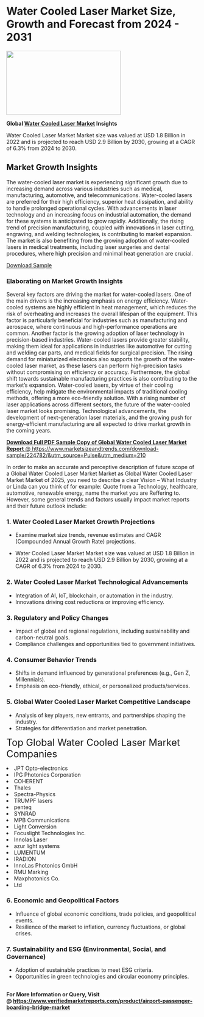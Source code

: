 <H1>Water Cooled Laser Market Size, Growth and Forecast from 2024 - 2031</H1><img class="aligncenter size-medium wp-image-584254" src="https://thirdeyenews.in/wp-content/uploads/2024/09/Global-Market-Research-300x168.jpeg" alt="" width="300" height="168" /><p><strong>Global&nbsp;<a href="https://www.marketsizeandtrends.com/download-sample/224782/&amp;utm_source=Pulse&amp;utm_medium=210">Water Cooled Laser Market</a> Insights</strong></p><p>Water Cooled Laser Market Market size was valued at USD 1.8 Billion in 2022 and is projected to reach USD 2.9 Billion by 2030, growing at a CAGR of 6.3% from 2024 to 2030.</p><p><h2>Market Growth Insights</h2> The water-cooled laser market is experiencing significant growth due to increasing demand across various industries such as medical, manufacturing, automotive, and telecommunications. Water-cooled lasers are preferred for their high efficiency, superior heat dissipation, and ability to handle prolonged operational cycles. With advancements in laser technology and an increasing focus on industrial automation, the demand for these systems is anticipated to grow rapidly. Additionally, the rising trend of precision manufacturing, coupled with innovations in laser cutting, engraving, and welding technologies, is contributing to market expansion. The market is also benefiting from the growing adoption of water-cooled lasers in medical treatments, including laser surgeries and dental procedures, where high precision and minimal heat generation are crucial. <p><a href="#">Download Sample</a></p> <h3>Elaborating on Market Growth Insights</h3> Several key factors are driving the market for water-cooled lasers. One of the main drivers is the increasing emphasis on energy efficiency. Water-cooled systems are highly efficient in heat management, which reduces the risk of overheating and increases the overall lifespan of the equipment. This factor is particularly beneficial for industries such as manufacturing and aerospace, where continuous and high-performance operations are common. Another factor is the growing adoption of laser technology in precision-based industries. Water-cooled lasers provide greater stability, making them ideal for applications in industries like automotive for cutting and welding car parts, and medical fields for surgical precision. The rising demand for miniaturized electronics also supports the growth of the water-cooled laser market, as these lasers can perform high-precision tasks without compromising on efficiency or accuracy. Furthermore, the global shift towards sustainable manufacturing practices is also contributing to the market’s expansion. Water-cooled lasers, by virtue of their cooling efficiency, help mitigate the environmental impacts of traditional cooling methods, offering a more eco-friendly solution. With a rising number of laser applications across different sectors, the future of the water-cooled laser market looks promising. Technological advancements, the development of next-generation laser materials, and the growing push for energy-efficient manufacturing are all expected to drive market growth in the coming years. <p><a href="#"></p><p><span class=""><strong>Download Full PDF Sample Copy of Global Water Cooled Laser Market Report</strong> @ <a href="https://www.marketsizeandtrends.com/download-sample/224782/&amp;utm_source=Pulse&amp;utm_medium=210" target="_blank">https://www.marketsizeandtrends.com/download-sample/224782/&amp;utm_source=Pulse&amp;utm_medium=210</a></span></p><p>In order to make an accurate and perceptive description of future scope of a Global&nbsp;Water Cooled Laser Market Market as Global&nbsp;Water Cooled Laser Market Market of 2025, you need to describe a clear Vision &ndash; What Industry or Linda can you think of for example: Quote from a Technology, healthcare, automotive, renewable energy, name the market you are Reffering to. However, some general trends and factors usually impact market reports and their future outlook include:</p><h3>1.&nbsp;<strong>Water Cooled Laser Market Growth Projections</strong></h3><ul><li>Examine market size trends, revenue estimates and CAGR (Compounded Annual Growth Rate) projections.</li><li><p>Water Cooled Laser Market Market size was valued at USD 1.8 Billion in 2022 and is projected to reach USD 2.9 Billion by 2030, growing at a CAGR of 6.3% from 2024 to 2030.</p></li></ul><h3>2.&nbsp;<strong>Water Cooled Laser Market Technological Advancements</strong></h3><ul><li>Integration of AI, IoT, blockchain, or automation in the industry.</li><li>Innovations driving cost reductions or improving efficiency.</li></ul><h3>3.&nbsp;<strong>Regulatory and Policy Changes</strong></h3><ul><li>Impact of global and regional regulations, including sustainability and carbon-neutral goals.</li><li>Compliance challenges and opportunities tied to government initiatives.</li></ul><h3>4.&nbsp;<strong>Consumer Behavior Trends</strong></h3><ul><li>Shifts in demand influenced by generational preferences (e.g., Gen Z, Millennials).</li><li>Emphasis on eco-friendly, ethical, or personalized products/services.</li></ul><h3>5.&nbsp;<strong>Global Water Cooled Laser Market Competitive Landscape</strong></h3><ul><li>Analysis of key players, new entrants, and partnerships shaping the industry.</li><li>Strategies for differentiation and market penetration.</li></ul><p data-pm-slice="1 1 []"><span style="color: inherit; font-family: inherit; font-size: 25px;">Top Global Water Cooled Laser Market Companies</span></p><div class="" data-test-id=""><p><li>JPT Opto-electronics</li><li> IPG Photonics Corporation</li><li> COHERENT</li><li> Thales</li><li> Spectra-Physics</li><li> TRUMPF lasers</li><li> penteq</li><li> SYNRAD</li><li> MPB Communications</li><li> Light Conversion</li><li> Focuslight Technologies Inc.</li><li> Innolas Laser</li><li> azur light systems</li><li> LUMENTUM</li><li> IRADION</li><li> InnoLas Photonics GmbH</li><li> RMU Marking</li><li> Maxphotonics Co.</li><li> Ltd</li></p></div><h3>6.&nbsp;<strong>Economic and Geopolitical Factors</strong></h3><ul><li>Influence of global economic conditions, trade policies, and geopolitical events.</li><li>Resilience of the market to inflation, currency fluctuations, or global crises.</li></ul><h3>7.&nbsp;<strong>Sustainability and ESG (Environmental, Social, and Governance)</strong></h3><ul><li>Adoption of sustainable practices to meet ESG criteria.</li><li>Opportunities in green technologies and circular economy principles.</li></ul><h2><strong style="font-size: 14px;">For More Information or Query, Visit @&nbsp;</strong><a style="background-color: #ffffff; font-size: 14px;" href="https://www.marketsizeandtrends.com/report/water-cooled-laser-market/" target="_blank">https://www.verifiedmarketreports.com/product/airport-passenger-boarding-bridge-market</a></h2>
